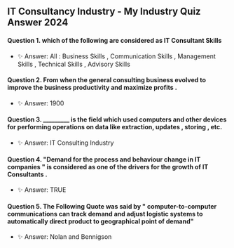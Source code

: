 ## IT Consultancy Industry - My  Industry Quiz Answer 2024

#### Question 1. which of the following are considered as IT Consultant Skills
- ✨ Answer: All : Business Skills , Communication Skills , Management Skills , Technical Skills , Advisory Skills 

#### Question 2. From when the general consulting business evolved to improve the business productivity and maximize profits .
- ✨ Answer: 1900

#### Question 3. _________ is the field which used computers and other devices for performing operations on data like extraction, updates , storing , etc. 
- ✨ Answer: IT Consulting Industry

#### Question 4. "Demand for the process and behaviour change in IT companies " is considered as one of the drivers for the growth of IT Consultants .
- ✨ Answer: TRUE

#### Question 5. The Following Quote was said by " computer-to-computer communications can track demand and adjust logistic systems to automatically direct product to geographical point of demand"
- ✨ Answer: Nolan and Bennigson
